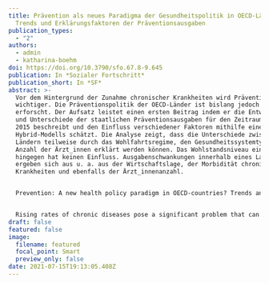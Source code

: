 ```yaml
---
title: Prävention als neues Paradigma der Gesundheitspolitik in OECD-Ländern?
  Trends und Erklärungsfaktoren der Präventionsausgaben
publication_types:
  - "2"
authors:
  - admin
  - katharina-boehm
doi: https://doi.org/10.3790/sfo.67.8-9.645
publication: In *Sozialer Fortschritt*
publication_short: In *SF*
abstract: >-
  Vor dem Hintergrund der Zunahme chronischer Krankheiten wird Prävention immer
  wichtiger. Die Präventionspolitik der OECD-Länder ist bislang jedoch kaum
  erforscht. Der Aufsatz leistet einen ersten Beitrag indem er die Entwicklung
  und Unterschiede der staatlichen Präventionsausgaben für den Zeitraum 1985 –
  2015 beschreibt und den Einfluss verschiedener Faktoren mithilfe eines
  Hybrid-Modells schätzt. Die Analyse zeigt, dass die Unterschiede zwischen den
  Ländern teilweise durch das Wohlfahrtsregime, den Gesundheitssystemtyp und die
  Anzahl der Ärzt_innen erklärt werden können. Das Wohlstandsniveau eines Landes
  hingegen hat keinen Einfluss. Ausgabenschwankungen innerhalb eines Landes
  ergeben sich aus u. a. aus der Wirtschaftslage, der Morbidität chronischer
  Krankheiten und ebenfalls der Ärzt_innenanzahl.


  Prevention: A new health policy paradigm in OECD-countries? Trends and explanations.


  Rising rates of chronic diseases pose a significant problem that can only be solved through increased efforts in prevention. However, prevention policies of OECD-countries are rarely studied yet. Addressing this research gap, the article describes the development and variance of public spending on prevention amongst OECD-countries for the period 1985 – 2015 and estimates the effects of various factors on preventive spending using a hybrid model. The analyses show that some variance between countries results from differences in welfare regime, healthcare system type and number of practicing physicians. The effect of the level of economic development, however, is not significant. Within country variance can be explained by differences in the economic condition, the morbidity of chronic diseases and the number of practicing physicians.
draft: false
featured: false
image:
  filename: featured
  focal_point: Smart
  preview_only: false
date: 2021-07-15T19:13:05.408Z
---
```

